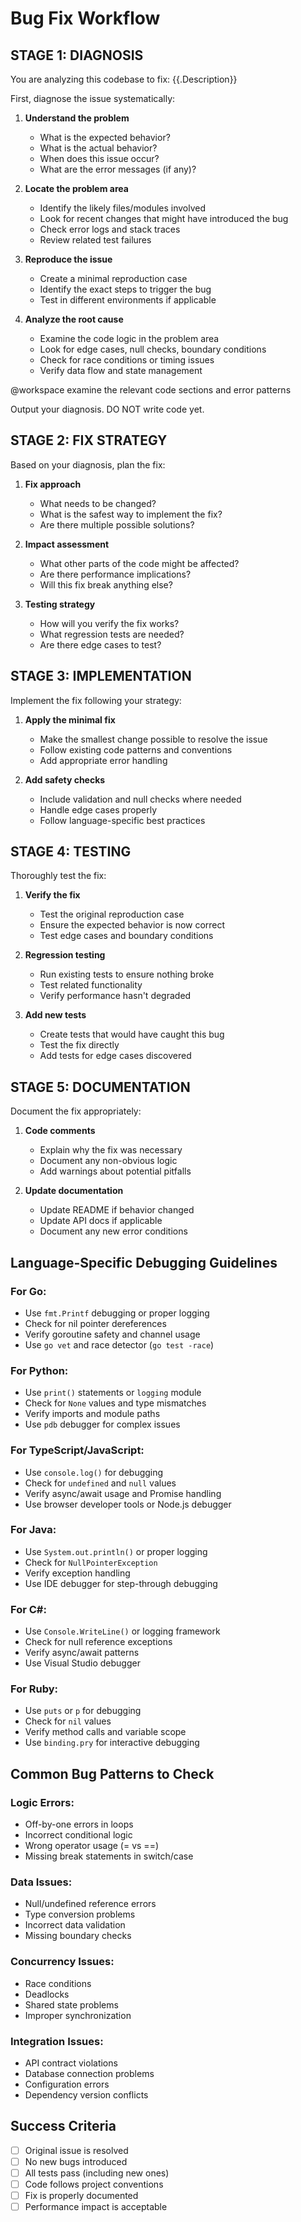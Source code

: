 # Bug Fix Workflow

## STAGE 1: DIAGNOSIS
You are analyzing this codebase to fix: {{.Description}}

First, diagnose the issue systematically:

1. **Understand the problem**
   - What is the expected behavior?
   - What is the actual behavior?
   - When does this issue occur?
   - What are the error messages (if any)?

2. **Locate the problem area**
   - Identify the likely files/modules involved
   - Look for recent changes that might have introduced the bug
   - Check error logs and stack traces
   - Review related test failures

3. **Reproduce the issue**
   - Create a minimal reproduction case
   - Identify the exact steps to trigger the bug
   - Test in different environments if applicable

4. **Analyze the root cause**
   - Examine the code logic in the problem area
   - Look for edge cases, null checks, boundary conditions
   - Check for race conditions or timing issues
   - Verify data flow and state management

@workspace examine the relevant code sections and error patterns

Output your diagnosis. DO NOT write code yet.

## STAGE 2: FIX STRATEGY
Based on your diagnosis, plan the fix:

1. **Fix approach**
   - What needs to be changed?
   - What is the safest way to implement the fix?
   - Are there multiple possible solutions?

2. **Impact assessment**
   - What other parts of the code might be affected?
   - Are there performance implications?
   - Will this fix break anything else?

3. **Testing strategy**
   - How will you verify the fix works?
   - What regression tests are needed?
   - Are there edge cases to test?

## STAGE 3: IMPLEMENTATION
Implement the fix following your strategy:

1. **Apply the minimal fix**
   - Make the smallest change possible to resolve the issue
   - Follow existing code patterns and conventions
   - Add appropriate error handling

2. **Add safety checks**
   - Include validation and null checks where needed
   - Handle edge cases properly
   - Follow language-specific best practices

## STAGE 4: TESTING
Thoroughly test the fix:

1. **Verify the fix**
   - Test the original reproduction case
   - Ensure the expected behavior is now correct
   - Test edge cases and boundary conditions

2. **Regression testing**
   - Run existing tests to ensure nothing broke
   - Test related functionality
   - Verify performance hasn't degraded

3. **Add new tests**
   - Create tests that would have caught this bug
   - Test the fix directly
   - Add tests for edge cases discovered

## STAGE 5: DOCUMENTATION
Document the fix appropriately:

1. **Code comments**
   - Explain why the fix was necessary
   - Document any non-obvious logic
   - Add warnings about potential pitfalls

2. **Update documentation**
   - Update README if behavior changed
   - Update API docs if applicable
   - Document any new error conditions

## Language-Specific Debugging Guidelines

### For Go:
- Use `fmt.Printf` debugging or proper logging
- Check for nil pointer dereferences
- Verify goroutine safety and channel usage
- Use `go vet` and race detector (`go test -race`)

### For Python:
- Use `print()` statements or `logging` module
- Check for `None` values and type mismatches
- Verify imports and module paths
- Use `pdb` debugger for complex issues

### For TypeScript/JavaScript:
- Use `console.log()` for debugging
- Check for `undefined` and `null` values
- Verify async/await usage and Promise handling
- Use browser developer tools or Node.js debugger

### For Java:
- Use `System.out.println()` or proper logging
- Check for `NullPointerException`
- Verify exception handling
- Use IDE debugger for step-through debugging

### For C#:
- Use `Console.WriteLine()` or logging framework
- Check for null reference exceptions
- Verify async/await patterns
- Use Visual Studio debugger

### For Ruby:
- Use `puts` or `p` for debugging
- Check for `nil` values
- Verify method calls and variable scope
- Use `binding.pry` for interactive debugging

## Common Bug Patterns to Check

### Logic Errors:
- Off-by-one errors in loops
- Incorrect conditional logic
- Wrong operator usage (= vs ==)
- Missing break statements in switch/case

### Data Issues:
- Null/undefined reference errors
- Type conversion problems
- Incorrect data validation
- Missing boundary checks

### Concurrency Issues:
- Race conditions
- Deadlocks
- Shared state problems
- Improper synchronization

### Integration Issues:
- API contract violations
- Database connection problems
- Configuration errors
- Dependency version conflicts

## Success Criteria
- [ ] Original issue is resolved
- [ ] No new bugs introduced
- [ ] All tests pass (including new ones)
- [ ] Code follows project conventions
- [ ] Fix is properly documented
- [ ] Performance impact is acceptable
